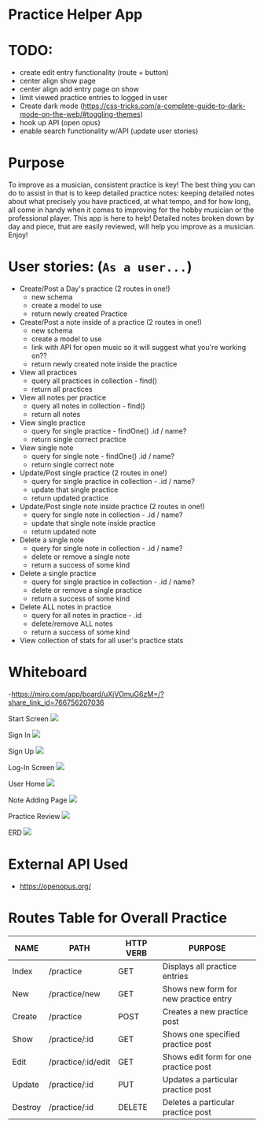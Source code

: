 # Practice Helper App

# TODO:
- create edit entry functionality (route + button)
- center align show page
- center align add entry page on show
- limit viewed practice entries to logged in user
- Create dark mode (https://css-tricks.com/a-complete-guide-to-dark-mode-on-the-web/#toggling-themes)
- hook up API (open opus)
- enable search functionality w/API (update user stories)


# Purpose
To improve as a musician, consistent practice is key! The best thing you can do to assist in that is to keep detailed practice notes: keeping detailed notes about what precisely you have practiced, at what tempo, and for how long, all come in handy when it comes to improving for the hobby musician or the professional player. This app is here to help! Detailed notes broken down by day and piece, that are easily reviewed, will help you improve as a musician. Enjoy!

# User stories: (`As a user...`)
- Create/Post a Day's practice (2 routes in one!)
    - new schema
    - create a model to use
    - return newly created Practice
- Create/Post a note inside of a practice (2 routes in one!)
    - new schema
    - create a model to use
    - link with API for open music so it will suggest what you're working on??
    - return newly created note inside the practice
- View all practices
    - query all practices in collection - find()
    - return all practices
- View all notes per practice
    - query all notes in collection - find()
    - return all notes
- View single practice
    - query for single practice - findOne() .id / name?
    - return single correct practice
- View single note
    - query for single note - findOne() .id / name?
    - return single correct note
- Update/Post single practice (2 routes in one!)
    - query for single practice in collection - .id / name?
    - update that single practice
    - return updated practice
- Update/Post single note inside practice (2 routes in one!)
    - query for single note in collection - .id / name?
    - update that single note inside practice
    - return updated note
- Delete a single note
    - query for single note in collection - .id / name?
    - delete or remove a single note
    - return a success of some kind
- Delete a single practice
    - query for single practice in collection - .id / name?
    - delete or remove a single practice
    - return a success of some kind
- Delete ALL notes in practice
    - query for all notes in practice - .id
    - delete/remove ALL notes
    - return a success of some kind
- View collection of stats for all user's practice stats


# Whiteboard

-https://miro.com/app/board/uXjVOmuG6zM=/?share_link_id=766756207036

Start Screen
<img src="./whiteboard/startscreen.png" />

Sign In
<img src="./whiteboard/signin.png" />

Sign Up
<img src="./whiteboard/signup.png" />

Log-In Screen
<img src="./whiteboard/loginscreen.png" />

User Home
<img src="./whiteboard/userhome.png" />

Note Adding Page
<img src="./whiteboard/noteaddingpage.png" />

Practice Review
<img src="./whiteboard/practiceReview.png" />

ERD
<img src="./whiteboard/ERD.png" />

# External API Used
- https://openopus.org/

# Routes Table for Overall Practice

|   NAME   |     PATH           | HTTP VERB |            PURPOSE                    |
|----------|--------------------|-----------|---------------------------------------| 
| Index    | /practice          |    GET    | Displays all practice entries         |
| New      | /practice/new      |    GET    | Shows new form for new practice entry |
| Create   | /practice          |   POST    | Creates a new practice post           |
| Show     | /practice/:id      |    GET    | Shows one specified practice post     |
| Edit     | /practice/:id/edit |    GET    | Shows edit form for one practice post |
| Update   | /practice/:id      |    PUT    | Updates a particular practice post    |
| Destroy  | /practice/:id      |  DELETE   | Deletes a particular practice post    |